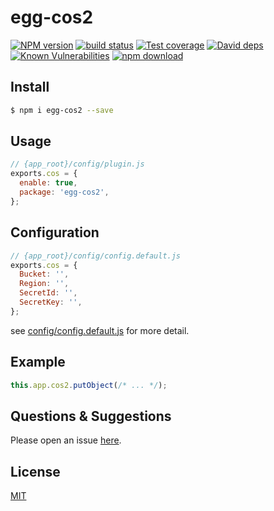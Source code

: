 # egg-cos2

[![NPM version][npm-image]][npm-url]
[![build status][travis-image]][travis-url]
[![Test coverage][codecov-image]][codecov-url]
[![David deps][david-image]][david-url]
[![Known Vulnerabilities][snyk-image]][snyk-url]
[![npm download][download-image]][download-url]

[npm-image]: https://img.shields.io/npm/v/egg-cos2.svg?style=flat-square
[npm-url]: https://npmjs.org/package/egg-cos2
[travis-image]: https://img.shields.io/travis/eggjs/egg-cos2.svg?style=flat-square
[travis-url]: https://travis-ci.org/eggjs/egg-cos2
[codecov-image]: https://img.shields.io/codecov/c/github/eggjs/egg-cos2.svg?style=flat-square
[codecov-url]: https://codecov.io/github/eggjs/egg-cos2?branch=master
[david-image]: https://img.shields.io/david/eggjs/egg-cos2.svg?style=flat-square
[david-url]: https://david-dm.org/eggjs/egg-cos2
[snyk-image]: https://snyk.io/test/npm/egg-cos2/badge.svg?style=flat-square
[snyk-url]: https://snyk.io/test/npm/egg-cos2
[download-image]: https://img.shields.io/npm/dm/egg-cos2.svg?style=flat-square
[download-url]: https://npmjs.org/package/egg-cos2

<!--
Description here.
-->

## Install

```bash
$ npm i egg-cos2 --save
```

## Usage

```js
// {app_root}/config/plugin.js
exports.cos = {
  enable: true,
  package: 'egg-cos2',
};
```

## Configuration

```js
// {app_root}/config/config.default.js
exports.cos = {
  Bucket: '',
  Region: '',
  SecretId: '',
  SecretKey: '',
};
```

see [config/config.default.js](config/config.default.js) for more detail.

## Example

<!-- example here -->

```js
this.app.cos2.putObject(/* ... */);
```

## Questions & Suggestions

Please open an issue [here](https://github.com/eggjs/egg/issues).

## License

[MIT](LICENSE)
